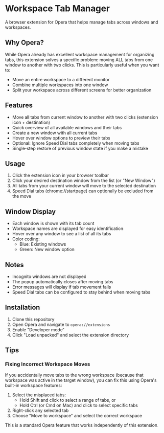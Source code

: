 # Workspace Tab Manager

A browser extension for Opera that helps manage tabs across windows and workspaces.

## Why Opera?

While Opera already has excellent workspace management for organizing tabs, this extension solves a specific problem: moving ALL tabs from one window to another with two clicks. This is particularly useful when you want to:

- Move an entire workspace to a different monitor
- Combine multiple workspaces into one window
- Split your workspace across different screens for better organization

## Features

- Move all tabs from current window to another with two clicks (extension icon + destination)
- Quick overview of all available windows and their tabs
- Create a new window with all current tabs
- Hover over window options to preview their tabs
- Optional: Ignore Speed Dial tabs completely when moving tabs
- Single-step restore of previous window state if you make a mistake

## Usage

1. Click the extension icon in your browser toolbar
2. Click your desired destination window from the list (or "New Window")
3. All tabs from your current window will move to the selected destination
4. Speed Dial tabs (chrome://startpage) can optionally be excluded from the move

## Window Display

- Each window is shown with its tab count
- Workspace names are displayed for easy identification
- Hover over any window to see a list of all its tabs
- Color coding:
  - Blue: Existing windows
  - Green: New window option

## Notes

- Incognito windows are not displayed
- The popup automatically closes after moving tabs
- Error messages will display if tab movement fails
- Speed Dial tabs can be configured to stay behind when moving tabs

## Installation

1. Clone this repository
2. Open Opera and navigate to `opera://extensions`
3. Enable "Developer mode"
4. Click "Load unpacked" and select the extension directory

## Tips

### Fixing Incorrect Workspace Moves
If you accidentally move tabs to the wrong workspace (because that workspace was active in the target window), you can fix this using Opera's built-in workspace features:
1. Select the misplaced tabs:
   - Hold Shift and click to select a range of tabs, or
   - Hold Ctrl (or Cmd on Mac) and click to select specific tabs
2. Right-click any selected tab
3. Choose "Move to workspace" and select the correct workspace

This is a standard Opera feature that works independently of this extension.
